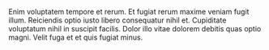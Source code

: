 Enim voluptatem tempore et rerum. Et fugiat rerum maxime veniam fugit illum. Reiciendis optio iusto libero consequatur nihil et. Cupiditate voluptatum nihil in suscipit facilis. Dolor illo vitae dolorem debitis quas optio magni. Velit fuga et et quis fugiat minus.